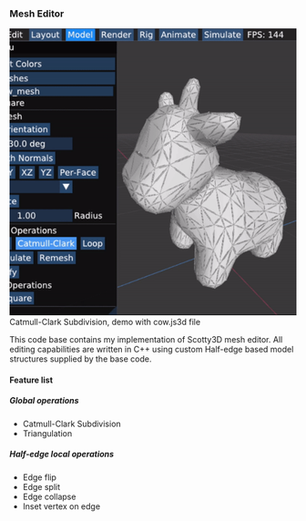 ### Mesh Editor

   ![Catmull-Clark Subdivision, cow.js3d](renders/editDemo.gif)
Catmull-Clark Subdivision, demo with cow.js3d file

This code base contains my implementation of Scotty3D mesh editor. All editing capabilities are written in C++ using custom Half-edge based model structures supplied by the base code.

#### Feature list
##### Global operations
* Catmull-Clark Subdivision
* Triangulation

##### Half-edge local operations
* Edge flip
* Edge split
* Edge collapse
* Inset vertex on edge
